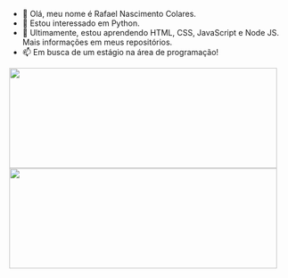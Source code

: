 - 👋 Olá, meu nome é Rafael Nascimento Colares.
- 👀 Estou interessado em Python.
- 🌱 Ultimamente, estou aprendendo HTML, CSS, JavaScript e Node JS. Mais informações em meus repositórios.
- 📫 Em busca de um estágio na área de programação!

<div>
  <a href="https://github.com/RafaelNCST">
  <img height="180em" width="480" src="https://github-readme-stats.vercel.app/api?username=RafaelNCST&show_icons=true&theme=dark&include_all_commits=true"/>
  <img height="180em" width="480" src="https://github-readme-stats.vercel.app/api/top-langs/?username=RafaelNCST&layout=compact&langs_count=16&theme=dark&border_radius=3"/>
</div>

